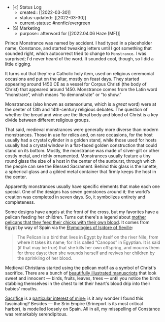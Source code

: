 - [<] Status Log
	- created:: [[2022-03-30]]
	- status-updated:: [[2022-03-30]]
	- current-status:: #nonfic/evergreen 
- [S] Marketing
	- purpose:: afterword for [[2022.04.06 Haze (MF)]]

Prince Monstrance was named by accident. I had typed in a placeholder name, Constance, and started tweaking letters until I got something that sounded right, which autocorrect tried to change to `Monstrance`. I was surprised; I'd never heard of the word. It sounded cool, though, so I did a little digging. 

It turns out that they're a Catholic holy item, used on religious ceremonial occasions and put on the altar, mostly on feast days. They started appearing around 1450 CE as a vessel for Corpus Christi (the body of Christ) that appeared around 1450. Monstrance comes from the Latin word “monstrare”, which means “to demonstrate” or “to show.” 

Monstrances (also known as ostensoriums, which is a _great_ word) were at the center of 13th and 14th-century religious debates. The question of whether the bread and wine are the literal body and blood of Christ is a key divide between different religious groups.

That said, medieval monstrances were generally more diverse than modern monstrances. Those in use for relics and, on rare occasions, for the host usually had a crystal cylinder in a golden stand, while those used for hosts usually had a crystal window in a flat-faced golden construction that could stand on its bottom. Mostly, the monstrance was made of silver-gilt or other costly metal, and richly ornamented. Monstrances usually feature a tiny round glass the size of a host in the center of the sunburst, through which the people can see the Blessed Sacrament. Behind this glass is the lunette, a spherical glass and a gilded metal container that firmly keeps the host in the center.

Apparently monstrances usually have specific elements that make each one special. One of the designs has seven gemstones around it; the world’s creation was completed in seven days. So, it symbolizes entirety and completeness. 

Some designs have angels at the front of the cross, but my favorites have a pelican feeding her children. Turns out there's a legend about [mother pelicans that they feed their chicks with their own blood](http://www.thewestologist.com/symbols/the-symbol-of-self-sacrifice). It comes from Egypt by way of Spain via the [Etymologies of Isidore of Seville](https://www.cambridge.org/core/books/etymologies-of-isidore-of-seville/F2336BA779D4ED95E6D25AAE2CCBAD25): 

> The Pelican is a bird that lives in Egypt by itself on the river Nile, from where it takes its name; for it is called “Canopos” in Egyptian. It is said (if that may be true) that she kills her own offspring, and mourns them for three days; then she wounds herself and revives her children by the sprinkling of her blood.

Medieval Christians started using the pelican motif as a symbol of Christ's sacrifice. There are a bunch of [beautifully illustrated manuscripts](https://foundinantiquity.com/2013/07/05/bird-feeds-chicks-her-own-blood/) that look sweet and innocent — birds, fruits, leaves, trees — until you notice the birds stabbing themselves in the chest to let their heart's blood drip into their babies' mouths. 

[Sacrifice](https://newsletter.eleanorkonik.com/sacrifice) is a [particular interest of mine](https://newsletter.eleanorkonik.com/wither); is it any wonder I found this fascinating? Besides — the Srin Empire (Srineport is its most critical harbor), is modelled loosely on Spain. All in all, my misspelling of Constance was remarkably serendipitous.














